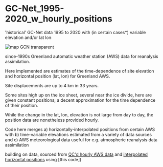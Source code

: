 # GC-Net_1995-2020_w_hourly_positions
'historical' GC-Net data 1995 to 2020 with (in certain cases*) variable elevation and/or lat lon

![map GCN transparent](https://github.com/GEUS-Glaciology-and-Climate/GC-Net_1995-2020_w_hourly_positions/assets/32133350/525e8439-dce2-4c49-bc6a-8700a3819e27)

since-1990s Greenland automatic weather station (AWS) data for reanalysis assimilation.

Here implemented are estimates of the time-dependence of site elevation and horizontal position (lat, lon) for Greenland AWS.

Site displacements are up to 4 km in 33 years. 

Some sites high up on the ice sheet, several near the ice divide, here are given constant positions; a decent approximation for the time dependence of their position.

While the change in the lat, lon, elevation is not large from day to day, the position data are nonetheless provided hourly.

Code here merges a) horizontally-interpolated positions from certain AWS with b) time-variable elevations estimated from a variety of data sources and c) AWS meteorological data useful for e.g. atmospheric reanalysis data assimilation

building on data, sourced from [QC'd hourly AWS data](https://github.com/GEUS-Glaciology-and-Climate/GC-Net-level-1-data-processing/tree/main/L1/hourly) and [interpolated horizontal positions](https://github.com/GEUS-Glaciology-and-Climate/GCNet_positions/tree/main/output) using
[this code](
